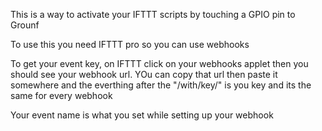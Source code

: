 This is a way to activate your IFTTT scripts by touching a GPIO pin to Grounf

To use this you need IFTTT pro so you can use webhooks

To get your event key, on IFTTT click on your webhooks applet then you should see your webhook url. YOu can copy that url then paste it somewhere and the everthing after the "/with/key/" is you key and its the same for every webhook

Your event name is what you set while setting up your webhook
